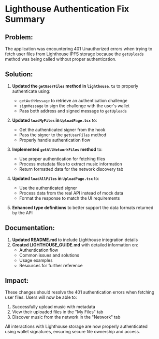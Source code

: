 # Lighthouse Authentication Fix Summary

## Problem:

The application was encountering 401 Unauthorized errors when trying to fetch user files from Lighthouse IPFS storage because the `getUploads` method was being called without proper authentication.

## Solution:

1. **Updated the `getUserFiles` method in `lighthouse.ts`** to properly authenticate using:
   - `getAuthMessage` to retrieve an authentication challenge
   - `signMessage` to sign the challenge with the user's wallet
   - Pass both address and signed message to `getUploads`

2. **Updated `loadMyFiles` in `UploadPage.tsx`** to:
   - Get the authenticated signer from the hook
   - Pass the signer to the `getUserFiles` method
   - Properly handle authentication flow

3. **Implemented `getAllNetworkFiles` method** to:
   - Use proper authentication for fetching files
   - Process metadata files to extract music information
   - Return formatted data for the network discovery tab

4. **Updated `loadAllFiles` in `UploadPage.tsx`** to:
   - Use the authenticated signer
   - Process data from the real API instead of mock data
   - Format the response to match the UI requirements

5. **Enhanced type definitions** to better support the data formats returned by the API

## Documentation:
   
1. **Updated README.md** to include Lighthouse integration details
2. **Created LIGHTHOUSE_GUIDE.md** with detailed information on:
   - Authentication flow
   - Common issues and solutions
   - Usage examples
   - Resources for further reference

## Impact:

These changes should resolve the 401 authentication errors when fetching user files. Users will now be able to:

1. Successfully upload music with metadata
2. View their uploaded files in the "My Files" tab
3. Discover music from the network in the "Network" tab

All interactions with Lighthouse storage are now properly authenticated using wallet signatures, ensuring secure file ownership and access.